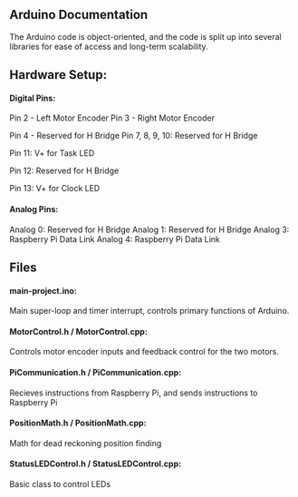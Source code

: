 ## Arduino Documentation

The Arduino code is object-oriented, and the code is split up into several libraries for ease of access and long-term scalability.

## Hardware Setup:

#### Digital Pins:
Pin 2 - Left Motor Encoder
Pin 3 - Right Motor Encoder

Pin 4 - Reserved for H Bridge
Pin 7, 8, 9, 10: Reserved for H Bridge

Pin 11: V+ for Task LED

Pin 12: Reserved for H Bridge

Pin 13: V+ for Clock LED

#### Analog Pins:
Analog 0: Reserved for H Bridge
Analog 1: Reserved for H Bridge
Analog 3: Raspberry Pi Data Link
Analog 4: Raspberry Pi Data Link

## Files

#### main-project.ino:

Main super-loop and timer interrupt, controls primary functions of Arduino.

#### MotorControl.h / MotorControl.cpp:

Controls motor encoder inputs and feedback control for the two motors.

#### PiCommunication.h / PiCommunication.cpp:

Recieves instructions from Raspberry Pi, and sends instructions to Raspberry Pi

#### PositionMath.h / PositionMath.cpp:

Math for dead reckoning position finding

#### StatusLEDControl.h / StatusLEDControl.cpp:

Basic class to control LEDs
